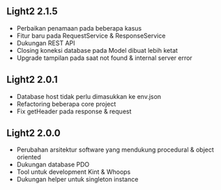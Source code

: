 ## Light2 2.1.5
- Perbaikan penamaan pada beberapa kasus
- Fitur baru pada RequestService & ResponseService
- Dukungan REST API
- Closing koneksi database pada Model dibuat lebih ketat
- Upgrade tampilan pada saat not found & internal server error

## Light2 2.0.1
- Database host tidak perlu dimasukkan ke env.json
- Refactoring beberapa core project
- Fix getHeader pada response & request

## Light2 2.0.0
- Perubahan arsitektur software yang mendukung procedural & object oriented
- Dukungan database PDO
- Tool untuk development Kint & Whoops
- Dukungan helper untuk singleton instance
